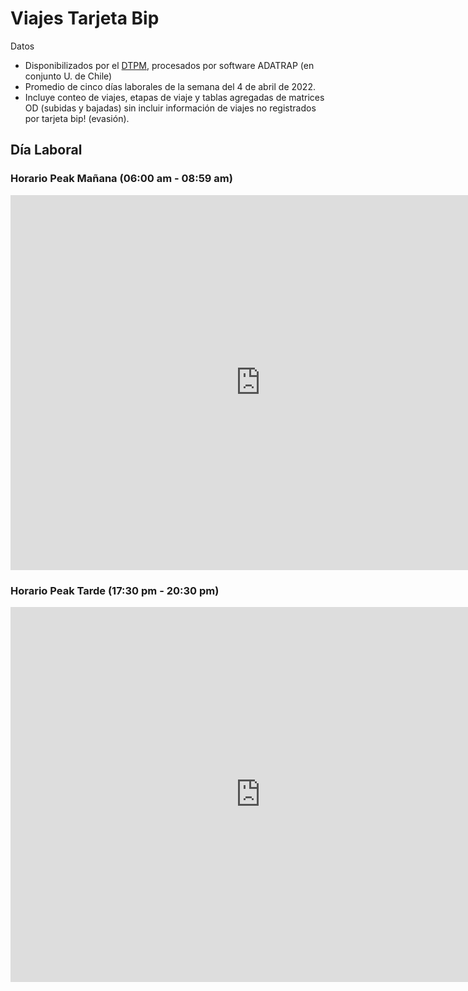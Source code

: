 # Viajes Tarjeta Bip

Datos
- Disponibilizados por el [DTPM](https://www.dtpm.cl/index.php/documentos/matrices-de-viaje), procesados por software ADATRAP (en conjunto U. de Chile)
- Promedio de cinco días laborales de la semana del 4 de abril de 2022.
- Incluye conteo de viajes, etapas de viaje y tablas agregadas de matrices OD (subidas y bajadas) sin incluir información de viajes no registrados por tarjeta bip! (evasión).

## Día Laboral
### Horario Peak Mañana (06:00 am - 08:59 am)

<iframe width="800" height="600" src="https://flowmap.blue/1X2Uyae0vm1c9d3C4jagRj5Q9LjamtgHBu-ROSzlA6iE/embed" frameborder="0" allowfullscreen></iframe>

### Horario Peak Tarde (17:30 pm - 20:30 pm)

<iframe width="800" height="600" src="https://flowmap.blue/1Pmu0EpJkc10Z_NdKBRpnaxuYt1Id_gjQT6mJl4xG0CY/embed" frameborder="0" allowfullscreen></iframe>